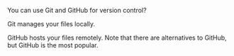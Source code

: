 You can use Git and GitHub for version control?

Git manages your files locally.

GitHub hosts your files remotely. Note that there are alternatives to GitHub, but GitHub is the most popular.
